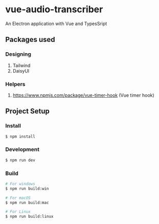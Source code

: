 # vue-audio-transcriber

An Electron application with Vue and TypesSript

## Packages used

### Designing

1. Tailwind
2. DaisyUI

### Helpers

1. https://www.npmjs.com/package/vue-timer-hook (Vue timer hook)

## Project Setup

### Install

```bash
$ npm install
```

### Development

```bash
$ npm run dev
```

### Build

```bash
# For windows
$ npm run build:win

# For macOS
$ npm run build:mac

# For Linux
$ npm run build:linux
```
